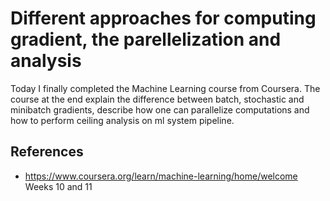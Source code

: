 # Different approaches for computing gradient, the parellelization and analysis

Today I finally completed the Machine Learning course from Coursera. The course at the end explain the difference between batch, stochastic and minibatch gradients, describe how one can parallelize computations and how to perform ceiling analysis on ml system pipeline.

## References

- https://www.coursera.org/learn/machine-learning/home/welcome Weeks 10 and 11